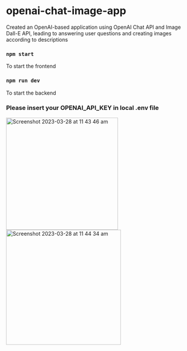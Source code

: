 # openai-chat-image-app
Created an OpenAI-based application using OpenAI Chat API and Image Dall-E API, leading to answering user questions and creating images according to descriptions 


### `npm start`
To start the frontend

### `npm run dev`
To start the backend

### Please insert your OPENAI_API_KEY in local .env file

<img width="305" alt="Screenshot 2023-03-28 at 11 43 46 am" src="https://user-images.githubusercontent.com/112750633/228109447-06771be7-c15f-4fff-81cf-fec87d104317.png"><img width="313" alt="Screenshot 2023-03-28 at 11 44 34 am" src="https://user-images.githubusercontent.com/112750633/228109457-088741ec-dcda-4487-b51b-45b42ce5ebfa.png">


